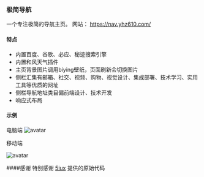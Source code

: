 ### 极简导航

一个专注极简的导航主页。
网站： https://nav.yhz610.com/

#### 特点

- 内置百度、谷歌、必应、秘迹搜索引擎 
- 内置和风天气插件
- 主页背景图片调用biying壁纸，页面刷新会切换图片
- 侧栏汇集有邮箱、社交、视频、购物、视觉设计、集成部署、技术学习、实用工具等优质的网址
- 侧栏导航地址类目偏前端设计、技术开发
- 响应式布局



#### 示例

电脑端
![avatar](https://cdn.jsdelivr.net/gh/leslieyin/dns@master/pic/example/dh/1.gif)

移动端

![avatar](https://cdn.jsdelivr.net/gh/leslieyin/dns@master/pic/example/dh/2.GIF)

####感谢
特别感谢 [5iux](https://github.com/5iux/sou) 提供的原始代码